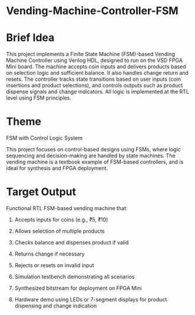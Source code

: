 # Vending-Machine-Controller-FSM
# Brief Idea
This project implements a Finite State Machine (FSM)-based Vending Machine Controller using Verilog HDL, designed to run on the VSD FPGA Mini board. The machine accepts coin inputs and delivers products based on selection logic and sufficient balance. It also handles change return and resets.
The controller tracks state transitions based on user inputs (coin insertions and product selections), and controls outputs such as product dispense signals and change indicators. All logic is implemented at the RTL level using FSM principles.

# Theme
FSM with Control Logic System

This project focuses on control-based designs using FSMs, where logic sequencing and decision-making are handled by state machines. The vending machine is a textbook example of FSM-based controllers, and is ideal for synthesis and FPGA deployment.

# Target Output
Functional RTL FSM-based vending machine that:

1. Accepts inputs for coins (e.g., ₹5, ₹10)
   
2. Allows selection of multiple products

3. Checks balance and dispenses product if valid

4. Returns change if necessary

5. Rejects or resets on invalid input

6. Simulation testbench demonstrating all scenarios

7. Synthesized bitstream for deployment on FPGA Mini

8. Hardware demo using LEDs or 7-segment displays for product dispensing and change indication
